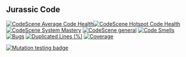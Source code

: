 ## Jurassic Code
[![CodeScene Average Code Health](https://codescene.io/projects/65105/status-badges/average-code-health)](https://codescene.io/projects/65105)[![CodeScene Hotspot Code Health](https://codescene.io/projects/65105/status-badges/hotspot-code-health)](https://codescene.io/projects/65105)[![CodeScene System Mastery](https://codescene.io/projects/65105/status-badges/system-mastery)](https://codescene.io/projects/65105) [![CodeScene general](https://codescene.io/images/analyzed-by-codescene-badge.svg)](https://codescene.io/projects/65105) [![Code Smells](https://sonarcloud.io/api/project_badges/measure?project=ythirion_jurassic-code&metric=code_smells)](https://sonarcloud.io/summary/new_code?id=ythirion_jurassic-code) [![Bugs](https://sonarcloud.io/api/project_badges/measure?project=ythirion_jurassic-code&metric=bugs)](https://sonarcloud.io/summary/new_code?id=ythirion_jurassic-code) [![Duplicated Lines (%)](https://sonarcloud.io/api/project_badges/measure?project=ythirion_jurassic-code&metric=duplicated_lines_density)](https://sonarcloud.io/summary/new_code?id=ythirion_jurassic-code) [![Coverage](https://sonarcloud.io/api/project_badges/measure?project=ythirion_jurassic-code&metric=coverage)](https://sonarcloud.io/summary/new_code?id=ythirion_jurassic-code)

[![Mutation testing badge](https://img.shields.io/endpoint?style=for-the-badge&url=https%3A%2F%2Fbadge-api.stryker-mutator.io%2Fgithub.com%2Fythirion%2Fjurassic-code%2Fmain)](https://dashboard.stryker-mutator.io/reports/github.com/ythirion/jurassic-code/main)